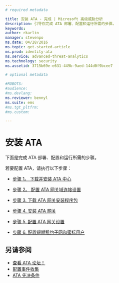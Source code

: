 ```yaml
---
# required metadata

title: 安装 ATA - 完成 | Microsoft 高级威胁分析
description: 引导你完成 ATA 部署、配置和运行所需的步骤。
keywords:
author: rkarlin
manager: stevenpo
ms.date: 04/28/2016
ms.topic: get-started-article
ms.prod: identity-ata
ms.service: advanced-threat-analytics
ms.technology: security
ms.assetid: 3715b69e-e631-449b-9aed-144d0f9bcee7

# optional metadata

#ROBOTS:
#audience:
#ms.devlang:
ms.reviewer: bennyl
ms.suite: ems
#ms.tgt_pltfrm:
#ms.custom:

---
```


# 安装 ATA

下面是完成 ATA 部署、配置和运行所需的步骤。

若要配置 ATA，请执行以下步骤：


-   [步骤 1。 下载并安装 ATA 中心](install-ata-step1.md)

-   [步骤 2。 配置 ATA 网关域连接设置](install-ata-step2.md)

-   [步骤 3. 下载 ATA 网关安装程序包](install-ata-step3.md)

-   [步骤 4. 安装 ATA 网关](install-ata-step4.md)

-   [步骤 5. 配置 ATA 网关设置](install-ata-step5.md)

-   [步骤 6. 配置短期租约子网和蜜标用户](install-ata-step6.md)


## 另请参阅

- [查看 ATA 论坛！](https://social.technet.microsoft.com/Forums/security/en-US/home?forum=mata)
- [配置事件收集](configure-event-collection.md)
- [ATA 先决条件](/advanced-threat-analytics/plan-design/ata-prerequisites)



<!--HONumber=May16_HO1-->


